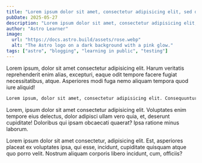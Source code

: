 ```yaml
---
title: "Lorem ipsum dolor sit amet, consectetur adipisicing elit, sed do eiusmod tempor"
pubDate: 2025-05-27
description: "Lorem ipsum dolor sit amet, consectetur adipisicing elit, sed do eiusmod tempor incididunt ut labore et dolore magna aliqua. Ut enim ad minim veniam, quis nostrud exercitation ullamco laboris nisi ut aliquip ex ea commodo consequat. Duis aute irure dolor in reprehenderit in voluptate velit esse cillum dolore eu fugiat nulla pariatur. Excepteur sint occaecat cupidatat non proident, sunt in culpa qui officia deserunt mollit anim id est laborum."
author: "Astro Learner"
image:
  url: "https://docs.astro.build/assets/rose.webp"
  alt: "The Astro logo on a dark background with a pink glow."
tags: ["astro", "blogging", "learning in public", "testing"]
---
```


Lorem ipsum, dolor sit amet consectetur adipisicing elit. Harum veritatis reprehenderit enim alias, excepturi, eaque odit tempore facere fugiat necessitatibus, atque. Asperiores modi fuga nemo aliquam tempora quod iure aliquid!

```md
Lorem ipsum, dolor sit amet, consectetur adipisicing elit. Consequuntur pariatur temporibus eligendi? Molestias ut fugiat exercitationem beatae pariatur ducimus odio autem ipsa at recusandae, repudiandae dolores doloribus vel iusto numquam.
```

Lorem, ipsum dolor sit amet consectetur adipisicing elit. Voluptates enim tempore eius delectus, dolor adipisci ullam vero quia, et, deserunt cupiditate! Doloribus qui ipsam obcaecati quaerat? Ipsa ratione minus laborum.

Lorem ipsum dolor sit amet consectetur, adipisicing elit. Est, asperiores placeat ex voluptates ipsa, qui esse, incidunt, cupiditate quisquam atque quo porro velit. Nostrum aliquam corporis libero incidunt, cum, officiis?
